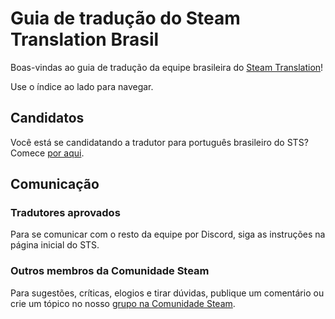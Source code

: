# Guia de tradução do Steam Translation Brasil

Boas-vindas ao guia de tradução da equipe brasileira do
[Steam Translation](https://translation.steampowered.com)!

Use o índice ao lado para navegar.


## Candidatos
Você está se candidatando a tradutor para português brasileiro do STS?
Comece [por aqui](candidatos/principal.md).


## Comunicação
### Tradutores aprovados
Para se comunicar com o resto da equipe por Discord, siga as instruções
na página inicial do STS.

### Outros membros da Comunidade Steam
Para sugestões, críticas, elogios e tirar dúvidas, publique um comentário ou
crie um tópico no nosso [grupo na Comunidade Steam](https://steamcommunity.com/groups/STSBrasil).